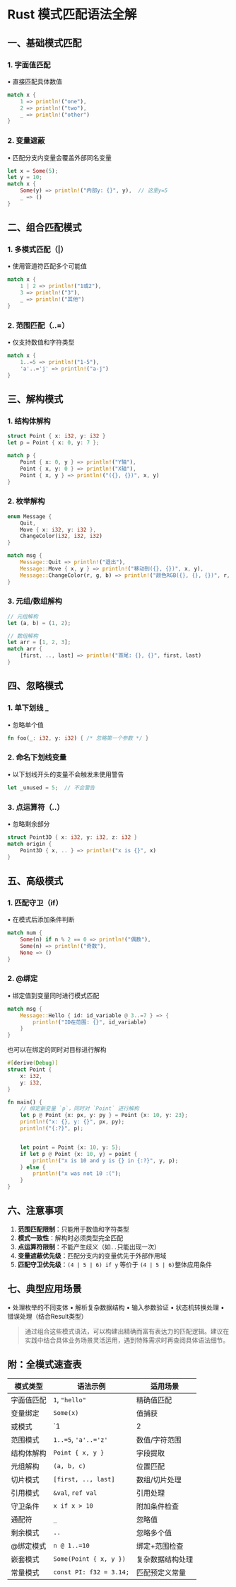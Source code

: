 # Rust 模式匹配语法全解

## 一、基础模式匹配
### 1. 字面值匹配
• 直接匹配具体数值
```rust
match x {
    1 => println!("one"),
    2 => println!("two"),
    _ => println!("other")
}
```

### 2. 变量遮蔽
• 匹配分支内变量会覆盖外部同名变量
```rust
let x = Some(5);
let y = 10;
match x {
    Some(y) => println!("内部y: {}", y),  // 这里y=5
    _ => ()
}
```

## 二、组合匹配模式
### 1. 多模式匹配（|）
• 使用管道符匹配多个可能值
```rust
match x {
    1 | 2 => println!("1或2"),
    3 => println!("3"),
    _ => println!("其他")
}
```

### 2. 范围匹配（..=）
• 仅支持数值和字符类型
```rust
match x {
    1..=5 => println!("1-5"),
    'a'..='j' => println!("a-j")
}
```

## 三、解构模式
### 1. 结构体解构
```rust
struct Point { x: i32, y: i32 }
let p = Point { x: 0, y: 7 };

match p {
    Point { x: 0, y } => println!("Y轴"),
    Point { x, y: 0 } => println!("X轴"),
    Point { x, y } => println!("({}, {})", x, y)
}
```

### 2. 枚举解构
```rust
enum Message {
    Quit,
    Move { x: i32, y: i32 },
    ChangeColor(i32, i32, i32)
}

match msg {
    Message::Quit => println!("退出"),
    Message::Move { x, y } => println!("移动到({}, {})", x, y),
    Message::ChangeColor(r, g, b) => println!("颜色RGB({}, {}, {})", r, g, b)
}
```

### 3. 元组/数组解构
```rust
// 元组解构
let (a, b) = (1, 2);

// 数组解构
let arr = [1, 2, 3];
match arr {
    [first, .., last] => println!("首尾: {}, {}", first, last)
}
```

## 四、忽略模式
### 1. 单下划线 _
• 忽略单个值
```rust
fn foo(_: i32, y: i32) { /* 忽略第一个参数 */ }
```

### 2. 命名下划线变量
• 以下划线开头的变量不会触发未使用警告
```rust
let _unused = 5;  // 不会警告
```

### 3. 点运算符（..）
• 忽略剩余部分
```rust
struct Point3D { x: i32, y: i32, z: i32 }
match origin {
    Point3D { x, .. } => println!("x is {}", x)
}
```

## 五、高级模式
### 1. 匹配守卫（if）
• 在模式后添加条件判断
```rust
match num {
    Some(n) if n % 2 == 0 => println!("偶数"),
    Some(n) => println!("奇数"),
    None => ()
}
```

### 2. @绑定
• 绑定值到变量同时进行模式匹配
```rust
match msg {
    Message::Hello { id: id_variable @ 3..=7 } => {
        println!("ID在范围: {}", id_variable)
    }
}
```
也可以在绑定的同时对目标进行解构
```rust
#[derive(Debug)]
struct Point {
    x: i32,
    y: i32,
}

fn main() {
    // 绑定新变量 `p`，同时对 `Point` 进行解构
    let p @ Point {x: px, y: py } = Point {x: 10, y: 23};
    println!("x: {}, y: {}", px, py);
    println!("{:?}", p);


    let point = Point {x: 10, y: 5};
    if let p @ Point {x: 10, y} = point {
        println!("x is 10 and y is {} in {:?}", y, p);
    } else {
        println!("x was not 10 :(");
    }
}
```

## 六、注意事项
1. **范围匹配限制**：只能用于数值和字符类型
2. **模式一致性**：解构时必须类型完全匹配
3. **点运算符限制**：不能产生歧义（如`..`只能出现一次）
4. **变量遮蔽优先级**：匹配分支内的变量优先于外部作用域
5. **匹配守卫优先级**：`(4 | 5 | 6) if y` 等价于 `(4 | 5 | 6)`整体应用条件

## 七、典型应用场景
• 处理枚举的不同变体
• 解析复杂数据结构
• 输入参数验证
• 状态机转换处理
• 错误处理（结合Result类型）

> 通过组合这些模式语法，可以构建出精确而富有表达力的匹配逻辑。建议在实践中结合具体业务场景灵活运用，遇到特殊需求时再查阅具体语法细节。



## 附：全模式速查表
| 模式类型            | 语法示例                     | 适用场景                     |
|---------------------|-----------------------------|-----------------------------|
| 字面值匹配          | `1`, `"hello"`             | 精确值匹配                  |
| 变量绑定            | `Some(x)`                  | 值捕获                      |
| 或模式              | `1 | 2 | 3`              | 多值匹配                    |
| 范围模式            | `1..=5`, `'a'..='z'`      | 数值/字符范围               |
| 结构体解构          | `Point { x, y }`           | 字段提取                    |
| 元组解构            | `(a, b, c)`                | 位置匹配                    |
| 切片模式            | `[first, .., last]`        | 数组/切片处理               |
| 引用模式            | `&val`, `ref val`          | 引用处理                    |
| 守卫条件            | `x if x > 10`              | 附加条件检查                |
| 通配符              | `_`                        | 忽略值                      |
| 剩余模式            | `..`                       | 忽略多个值                  |
| @绑定模式           | `n @ 1..=10`               | 绑定+范围检查               |
| 嵌套模式            | `Some(Point { x, y })`     | 复杂数据结构处理            |
| 常量模式            | `const PI: f32 = 3.14;`    | 匹配预定义常量              |
